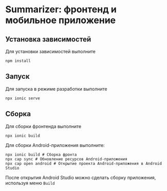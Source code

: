 # Summarizer: фронтенд и мобильное приложение

## Установка зависимостей

Для установки зависимостей выполните

```shell
npm install
```

## Запуск

Для запуска в режиме разработки выполните

```shell
npx ionic serve
```

## Сборка

Для сборки фронтенда выполните

```shell
npx ionic build
```

Для сборки Android-приложения выполните:

```shell
npx ionic build # Сборка фронта
npx cap sync # Обновление ресурсов Android-приложения
npx cap open android # Открытие проекта Android-приложения в Android Studio
```

После открытия Android Studio можно сделать сборку приложения, используя меню `Build`
